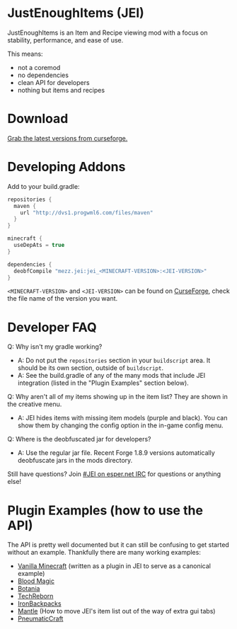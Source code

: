 JustEnoughItems (JEI)
===============
JustEnoughItems is an Item and Recipe viewing mod with a focus on stability, performance, and ease of use.

This means:
 * not a coremod
 * no dependencies
 * clean API for developers
 * nothing but items and recipes

Download
===============
[Grab the latest versions from curseforge.](http://minecraft.curseforge.com/projects/just-enough-items-jei/files)

Developing Addons
===============
Add to your build.gradle:
```gradle
repositories {
  maven {
    url "http://dvs1.progwml6.com/files/maven"
  }
}

minecraft {
  useDepAts = true
}

dependencies {
  deobfCompile "mezz.jei:jei_<MINECRAFT-VERSION>:<JEI-VERSION>"
}
```

`<MINECRAFT-VERSION>` and `<JEI-VERSION>` can be found on [CurseForge](http://minecraft.curseforge.com/projects/just-enough-items-jei/files), check the file name of the version you want.

Developer FAQ
===
Q: Why isn't my gradle working?
 * A: Do not put the `repositories` section in your `buildscript` area. It should be its own section, outside of `buildscript`.
 * A: See the build.gradle of any of the many mods that include JEI integration (listed in the "Plugin Examples" section below).

Q: Why aren't all of my items showing up in the item list? They are shown in the creative menu.
 * A: JEI hides items with missing item models (purple and black). You can show them by changing the config option in the in-game config menu.

Q: Where is the deobfuscated jar for developers?
 * A: Use the regular jar file. Recent Forge 1.8.9 versions automatically deobfuscate jars in the mods directory.

Still have questions? Join [#JEI on esper.net IRC](http://webchat.esper.net/?nick=JEIGithub...&channels=JEI&prompt=1) for questions or anything else!

Plugin Examples (how to use the API)
===
The API is pretty well documented but it can still be confusing to get started without an example.
Thankfully there are many working examples:
 * [Vanilla Minecraft](https://github.com/mezz/JustEnoughItems/tree/1.8.9/src/main/java/mezz/jei/plugins/vanilla) (written as a plugin in JEI to serve as a canonical example)
 * [Blood Magic](https://github.com/WayofTime/BloodMagic/tree/1.8-Rewrite/src/main/java/WayofTime/bloodmagic/compat/jei)
 * [Botania](https://github.com/williewillus/Botania/tree/MC18/src/main/java/vazkii/botania/client/integration/jei)
 * [TechReborn](https://github.com/TechReborn/TechReborn/tree/1.8.9/src/main/java/techreborn/compat/jei)
 * [IronBackpacks](https://github.com/gr8pefish/IronBackpacks/tree/master-1.8.9/src/main/java/gr8pefish/ironbackpacks/integration/jei)
 * [Mantle](https://github.com/SlimeKnights/Mantle/pull/49/files) (How to move JEI's item list out of the way of extra gui tabs)
 * [PneumaticCraft](https://github.com/MineMaarten/PneumaticCraft/tree/MC1.8.8/src/pneumaticCraft/common/thirdparty/jei)
